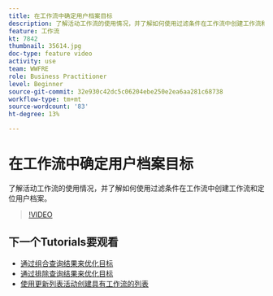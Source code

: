 ```yaml
---
title: 在工作流中确定用户档案目标
description: 了解活动工作流的使用情况，并了解如何使用过滤条件在工作流中创建工作流和定位用户档案。
feature: 工作流
kt: 7842
thumbnail: 35614.jpg
doc-type: feature video
activity: use
team: WWFRE
role: Business Practitioner
level: Beginner
source-git-commit: 32e930c42dc5c06204ebe250e2ea6aa281c68738
workflow-type: tm+mt
source-wordcount: '83'
ht-degree: 13%

---
```



# 在工作流中确定用户档案目标

了解活动工作流的使用情况，并了解如何使用过滤条件在工作流中创建工作流和定位用户档案。

>[!VIDEO](https://video.tv.adobe.com/v/35614?quality=12)

## 下一个Tutorials要观看

* [通过组合查询结果来优化目标](/help/process-management/refine-targets-by-combining-query-results.md)
* [通过排除查询结果来优化目标](/help/process-management/refine-targets-by-excluding-query-results.md)
* [使用更新列表活动创建具有工作流的列表](/help/process-management/use-the-update-list-activity.md)
